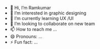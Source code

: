 - 👋 Hi, I’m Ramkumar
- 👀 I’m interested in graphic designing
- 🌱 I’m currently learning UX /UI 
- 💞️ I’m looking to collaborate on new team
- 📫 How to reach me ...
- 😄 Pronouns: ...
- ⚡ Fun fact: ...

<!---
raam3987/raam3987 is a ✨ special ✨ repository because its `README.md` (this file) appears on your GitHub profile.
You can click the Preview link to take a look at your changes.
--->
